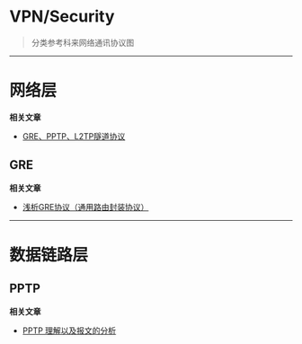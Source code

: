 # VPN/Security

> 分类参考科来网络通讯协议图

---

# 网络层

**相关文章**
- [GRE、PPTP、L2TP隧道协议](https://blog.csdn.net/eydwyz/article/details/54879808)

## GRE

**相关文章**
- [浅析GRE协议（通用路由封装协议）](https://blog.csdn.net/mary19920410/article/details/72303641)

---

# 数据链路层

## PPTP

**相关文章**
- [PPTP 理解以及报文的分析](https://blog.csdn.net/zhaqiwen/article/details/10083025)
